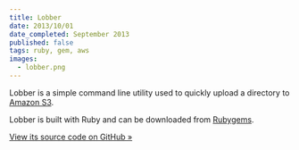 ```yaml
---
title: Lobber
date: 2013/10/01
date_completed: September 2013
published: false
tags: ruby, gem, aws
images:
  - lobber.png
---
```


Lobber is a simple command line utility used to quickly upload a directory to [Amazon S3](http://aws.amazon.com/s3/).

Lobber is built with Ruby and can be downloaded from [Rubygems](http://rubygems.org/gems/lobber).

[View its source code on GitHub &raquo;](github.com/mdb/lobber)
